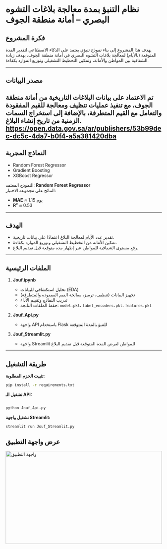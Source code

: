 # نظام التنبؤ بمدة معالجة بلاغات التشوه البصري – أمانة منطقة الجوف

## فكرة المشروع
يهدف هذا المشروع إلى بناء نموذج تنبؤي يعتمد على الذكاء الاصطناعي لتقدير المدة المتوقعة (بالأيام) لمعالجة بلاغات التشوه البصري في أمانة منطقة الجوف، بهدف زيادة الشفافية بين المواطن والأمانة، وتمكين التخطيط التشغيلي وتوزيع الموارد بكفاءة.

---

## مصدر البيانات
تم الاعتماد على بيانات البلاغات التاريخية من أمانة منطقة الجوف، مع تنفيذ عمليات تنظيف ومعالجة للقيم المفقودة والتعامل مع القيم المتطرفة، بالإضافة إلى استخراج السمات الزمنية من تاريخ إنشاء البلاغ.
https://open.data.gov.sa/ar/publishers/53b99dec-dc5c-4da7-b0f4-a5a381420dba
---

## النماذج المجربة
- Random Forest Regressor  
- Gradient Boosting  
- XGBoost Regressor  

النموذج المعتمد: **Random Forest Regressor**  
النتائج على مجموعة الاختبار:
- **MAE** ≈ 1.15 يوم  
- **R²** ≈ 0.53  

---

## الهدف
- تقدير عدد الأيام لمعالجة البلاغ اعتمادًا على بيانات تاريخية.  
- تمكين الأمانة من التخطيط التشغيلي وتوزيع الموارد بكفاءة.  
- رفع مستوى الشفافية للمواطن عبر إظهار مدة متوقعة قبل تقديم البلاغ.

---

## الملفات الرئيسية
1. **Jouf.ipynb**  
   - تحليل استكشافي للبيانات (EDA)  
   - تجهيز البيانات (تنظيف، ترميز، معالجة القيم المفقودة والمتطرفة)  
   - تدريب النماذج وتقييم الأداء  
   - حفظ الملفات الناتجة: `model.pkl`، `label_encoders.pkl`، `features.pkl`

2. **Jouf_Api.py**  
   - واجهة API باستخدام Flask للتنبؤ بالمدة المتوقعة

3. **Jouf_Streamlit.py**  
   - واجهة Streamlit للمواطن لعرض المدة المتوقعة قبل تقديم البلاغ

---

## طريقة التشغيل

**تثبيت الحزم المطلوبة:**
```bash
pip install -r requirements.txt
```
**تشغيل الـ API:**

```bash

python Jouf_Api.py
```
**تشغيل واجهة Streamlit:**

```bash
streamlit run Jouf_Streamlit.py
```

## عرض واجهة التطبيق

<img width="100%" height="300" alt="واجهة التطبيق" src="https://github.com/user-attachments/assets/79336f70-b4de-4217-aef5-2c98f857a6c9" />


